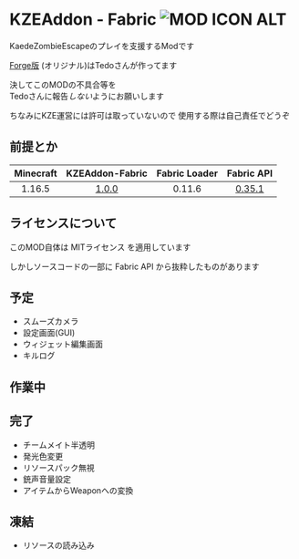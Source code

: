 # KZEAddon - Fabric ![MOD ICON ALT](https://raw.githubusercontent.com/patakapata/KZEAddon-1.16.5/master/src/main/resources/assets/kzeaddon-fabric/icon.png)

KaedeZombieEscapeのプレイを支援するModです

[Forge版](https://github.com/tedo0627/KZEAddon)
(オリジナル)はTedoさんが作ってます


決してこのMODの不具合等を<br>
Tedoさんに報告*しない*ようにお願いします


ちなみにKZE運営には許可は取っていないので
使用する際は自己責任でどうぞ

## 前提とか
| Minecraft | KZEAddon-Fabric | Fabric Loader | Fabric API |
|:---------:|:---------------:|:-------------:|:----------:|
| 1.16.5 | [1.0.0](https://github.com/patakapata/KZEAddon-1.16.5/releases/tag/v1.0-1.16.5-alpha) | 0.11.6 | [0.35.1](https://www.curseforge.com/minecraft/mc-mods/fabric-api/files/3352232) |

## ライセンスについて
このMOD自体は MITライセンス を適用しています

しかしソースコードの一部に Fabric API から抜粋したものがあります
## 予定
- スムーズカメラ
- 設定画面(GUI)
- ウィジェット編集画面
- キルログ
## 作業中
## 完了
- チームメイト半透明
- 発光色変更
- リソースパック無視
- 銃声音量設定
- アイテムからWeaponへの変換
## 凍結
- リソースの読み込み
